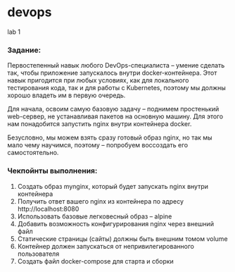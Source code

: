 # devops
lab 1
### **Задание:**

Первостепенный навык любого DevOps-специалиста – умение сделать так, чтобы приложение запускалось внутри docker-контейнера. Этот навык пригодится при любых условиях, как для локального тестирования кода, так и для работы с Kubernetes, поэтому мы должны хорошо владеть им в первую очередь.

Для начала, освоим самую базовую задачу – поднимем простенький web-сервер, не устанавливая пакетов на основную машину. Для этого нам понадобится запустить nginx внутри контейнера docker.

Безусловно, мы можем взять сразу готовый образ nginx, но так мы мало чему научимся, поэтому – попробуем воссоздать его самостоятельно.

### **Чекпойнты выполнения:**

1. Создать образ mynginx, который будет запускать nginx внутри контейнера
2. Получить ответ вашего nginx из контейнера по адресу http://localhost:8080
3. Использовать базовые легковесный образ – alpine
4. Добавить возможность конфигурирования nginx через внешний файл
5. Статические страницы (сайты) должны быть внешним томом volume
6. Контейнер должен запускаться от непривилегированного пользователя
7. Создать файл docker-compose для старта и сборки
